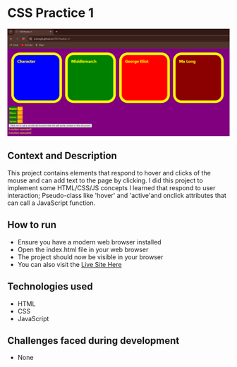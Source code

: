 # CSS Practice 1

![](assets/CSS1Screenshot.PNG)

## Context and Description

This project contains elements that respond to hover and clicks of the mouse and can add text to the page by clicking. I did this project to implement some HTML/CSS/JS concepts I learned that respond to user interaction; Pseudo-class like 'hover' and 'active'and onclick attributes that can call a JavaScript function.

## How to run

- Ensure you have a modern web browser installed
- Open the index.html file in your web browser
- The project should now be visible in your browser
- You can also visit the [Live Site Here](https://arinzegit.github.io/CSS-Practice-1/)

## Technologies used

- HTML
- CSS
- JavaScript

## Challenges faced during development

- None
